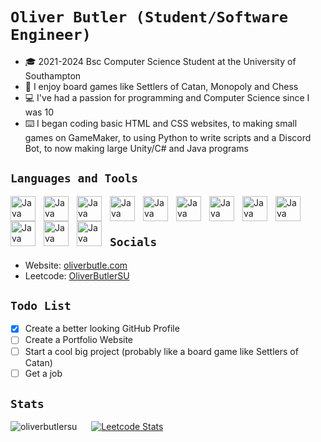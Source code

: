 # **`Oliver Butler (Student/Software Engineer)`**



- 🎓 2021-2024 Bsc Computer Science Student at the University of Southampton
- 🎲 I enjoy board games like Settlers of Catan, Monopoly and Chess
- ‍💻 I've had a passion for programming and Computer Science since I was 10
- ⌨️ I began coding basic HTML and CSS websites, to making small games on GameMaker, to using Python to write scripts and a Discord Bot, to now making large Unity/C# and Java programs


## **`Languages and Tools`**
<img align="left" alt="Java" width="40px" style="padding-right:10px;" src="https://cdn.jsdelivr.net/gh/devicons/devicon/icons/java/java-original.svg" />
<img align="left" alt="Java" width="40px" style="padding-right:10px;" src="https://cdn.jsdelivr.net/gh/devicons/devicon/icons/csharp/csharp-original.svg" />
<img align="left" alt="Java" width="40px" style="padding-right:10px;" src="https://cdn.jsdelivr.net/gh/devicons/devicon/icons/haskell/haskell-original.svg" />
<img align="left" alt="Java" width="40px" style="padding-right:10px;" src="https://cdn.jsdelivr.net/gh/devicons/devicon/icons/python/python-original.svg" />
<img align="left" alt="Java" width="40px" style="padding-right:10px;" src="https://cdn.jsdelivr.net/gh/devicons/devicon/icons/unity/unity-original.svg" />
<img align="left" alt="Java" width="40px" style="padding-right:10px;" src="https://cdn.jsdelivr.net/gh/devicons/devicon/icons/latex/latex-original.svg" />
<img align="left" alt="Java" width="40px" style="padding-right:10px;" src="https://cdn.jsdelivr.net/gh/devicons/devicon/icons/linux/linux-original.svg" />
<img align="left" alt="Java" width="40px" style="padding-right:10px;" src="https://cdn.jsdelivr.net/gh/devicons/devicon/icons/sqlite/sqlite-original.svg" />
<img align="left" alt="Java" width="40px" style="padding-right:10px;" src="https://cdn.jsdelivr.net/gh/devicons/devicon/icons/github/github-original.svg" />
<img align="left" alt="Java" width="40px" style="padding-right:10px;" src="https://cdn.jsdelivr.net/gh/devicons/devicon/icons/javascript/javascript-original.svg" />
<img align="left" alt="Java" width="40px" style="padding-right:10px;" src="https://cdn.jsdelivr.net/gh/devicons/devicon/icons/html5/html5-original.svg" />
<img align="left" alt="Java" width="40px" style="padding-right:10px;" src="https://cdn.jsdelivr.net/gh/devicons/devicon/icons/css3/css3-original.svg" />


<br> </br>

## **`Socials`**
- Website: [oliverbutle.com](https://www.oliverbutle.com)
- Leetcode: [OliverButlerSU](https://leetcode.com/OliverButlerSU/)


## **`Todo List`**
- [X] Create a better looking GitHub Profile
- [ ] Create a Portfolio Website
- [ ] Start a cool big project (probably like a board game like Settlers of Catan)
- [ ] Get a job

## **`Stats`**

<p><img align="left" style="padding-right:20px;" src="https://github-readme-stats.vercel.app/api/top-langs?username=oliverbutlersu&show_icons=true&locale=en&layout=compact" alt="oliverbutlersu" /></p>

[![Leetcode Stats](https://leetcard.jacoblin.cool/oliverbutlersu)](https://leetcode.com/OliverButlerSU)


